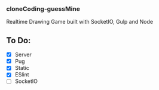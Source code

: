 ### cloneCoding-guessMine

Realtime Drawing Game built with SocketIO, Gulp and Node

## To Do:

- [x] Server
- [x] Pug
- [x] Static
- [x] ESlint
- [ ] SocketIO
